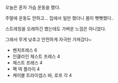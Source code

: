 오늘은 혼자 가슴 운동을 했다.

주말에 운동도 안하고... 집에서 일만 했더니 몸이 뻣뻣했다..

스트레칭을 오래하긴 했는데도 가벼운 느낌은 아니었다.

그래서 무게 낮추고 안전하게 자극만 가져갔다~

- 벤치프레스 6
- 인클라인 체스트 프레스 4
- 체스트 프레스 4
- 펙 덱 플라이 4
- 케이블 트라이셉스 바, 로프 각 4